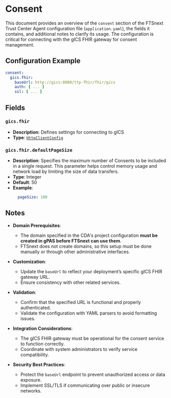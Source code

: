 # Consent <Badge type="tip" text="Trust Center Agent" /> <Badge type="warning" text="Since 5.0" />

This document provides an overview of the `consent` section of the FTSnext
Trust Center Agent configuration file (`application.yaml`), the fields it contains, and
additional notes to clarify its usage.
The configuration is critical for connecting with the gICS FHIR gateway for consent
management.

## Configuration Example

```yaml
consent:
  gics.fhir:
    baseUrl: http://gics:8080/ttp-fhir/fhir/gics
    auth: [ ... ]
    ssl: [ ... ]
```

## Fields

### `gics.fhir` <Badge type="warning" text="Since 5.0" />

* **Description**: Defines settings for connecting to gICS
* **Type**: [`HttpClientConfig`](../types/HttpClientConfig)

### `gics.fhir.defaultPageSize` <Badge type="tip" text="Optional" /> <Badge type="warning" text="Since 5.0" />

* **Description**: Specifies the maximum number of Consents to be included in a single request.
  This parameter helps control memory usage and network load by limiting the size of data transfers.
* **Type**: Integer
* **Default**: 50
* **Example**:
  ```yaml
    pageSize: 100
  ```

## Notes

* **Domain Prerequisites**:
  * The domain specified in the CDA's project configuration **must be created in gPAS before
    FTSnext can use them**.
  * FTSnext does not create domains, so this setup must be done manually
    or through other administrative interfaces.

* **Customization**:
  * Update the `baseUrl` to reflect your deployment’s specific gICS FHIR gateway URL.
  * Ensure consistency with other related services.

* **Validation**:
  * Confirm that the specified URL is functional and properly authenticated.
  * Validate the configuration with YAML parsers to avoid formatting issues.

* **Integration Considerations**:
  * The gICS FHIR gateway must be operational for the consent service to function correctly.
  * Coordinate with system administrators to verify service compatibility.

* **Security Best Practices**:
  * Protect the `baseUrl` endpoint to prevent unauthorized access or data exposure.
  * Implement SSL/TLS if communicating over public or insecure networks.
